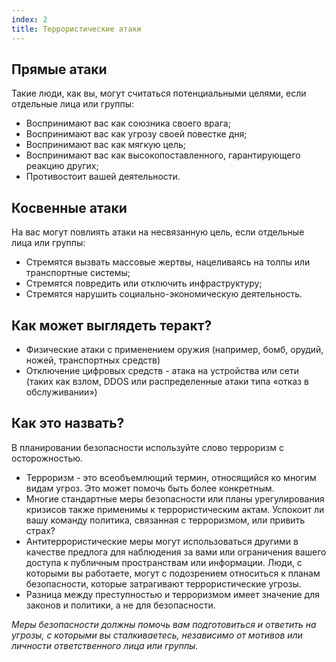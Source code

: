```yaml
---
index: 2
title: Террористические атаки
---
```

## Прямые атаки

Такие люди, как вы, могут считаться потенциальными целями, если отдельные лица или группы:

* Воспринимают вас как союзника своего врага;
* Воспринимают вас как угрозу своей повестке дня;
* Воспринимают вас как мягкую цель;
* Воспринимают вас как высокопоставленного, гарантирующего реакцию других;
* Противостоит вашей деятельности.

## Косвенные атаки

На вас могут повлиять атаки на несвязанную цель, если отдельные лица или группы:

* Стремятся вызвать массовые жертвы, нацеливаясь на толпы или транспортные системы;
* Стремятся повредить или отключить инфраструктуру;
* Стремятся нарушить социально-экономическую деятельность.

## Как может выглядеть теракт?

* Физические атаки с применением оружия (например, бомб, орудий, ножей, транспортных средств)
* Отключение цифровых средств - атака на устройства или сети (таких как взлом, DDOS или распределенные атаки типа «отказ в обслуживании»)

## Как это назвать?

В планировании безопасности используйте слово терроризм с осторожностью.

* Терроризм - это всеобъемлющий термин, относящийся ко многим видам угроз. Это может помочь быть более конкретным.
* Многие стандартные меры безопасности или планы урегулирования кризисов также применимы к террористическим актам. Успокоит ли вашу команду политика, связанная с терроризмом, или привить страх?
* Антитеррористические меры могут использоваться другими в качестве предлога для наблюдения за вами или ограничения вашего доступа к публичным пространствам или информации. Люди, с которыми вы работаете, могут с подозрением относиться к планам безопасности, которые затрагивают террористические угрозы.
* Разница между преступностью и терроризмом имеет значение для законов и политики, а не для безопасности.

*Меры безопасности должны помочь вам подготовиться и ответить на угрозы, с которыми вы сталкиваетесь, независимо от мотивов или личности ответственного лица или группы.*
